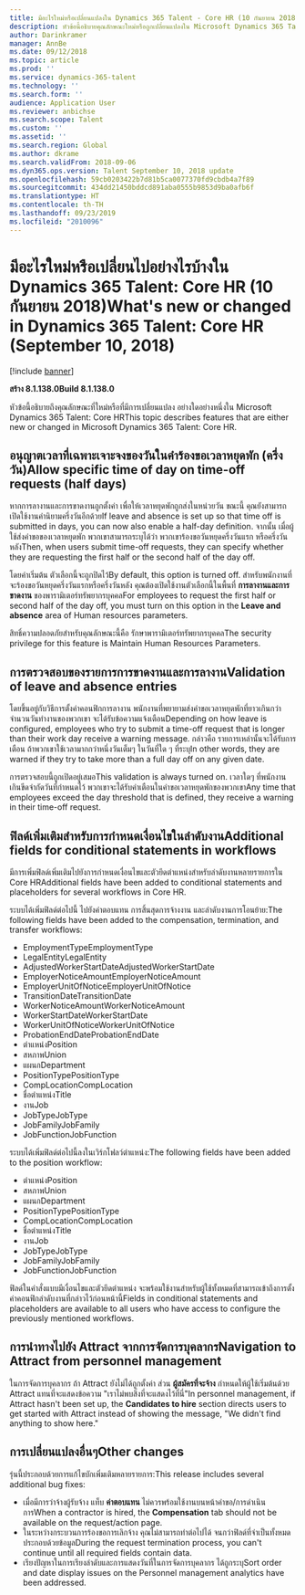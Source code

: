 ```yaml
---
title: มีอะไรใหม่หรือเปลี่ยนแปลงใน Dynamics 365 Talent - Core HR (10 กันยายน 2018)
description: หัวข้อนี้อธิบายคุณลักษณะใหม่หรือถูกเปลี่ยนแปลงใน Microsoft Dynamics 365 Talent - Core HR
author: Darinkramer
manager: AnnBe
ms.date: 09/12/2018
ms.topic: article
ms.prod: ''
ms.service: dynamics-365-talent
ms.technology: ''
ms.search.form: ''
audience: Application User
ms.reviewer: anbichse
ms.search.scope: Talent
ms.custom: ''
ms.assetid: ''
ms.search.region: Global
ms.author: dkrame
ms.search.validFrom: 2018-09-06
ms.dyn365.ops.version: Talent September 10, 2018 update
ms.openlocfilehash: 59cb0203422b7d81b5ca0077370fd9cbdb4a7f89
ms.sourcegitcommit: 434dd21450bddcd891aba0555b9853d9ba0afb6f
ms.translationtype: HT
ms.contentlocale: th-TH
ms.lasthandoff: 09/23/2019
ms.locfileid: "2010096"
---
```

# <a name="whats-new-or-changed-in-dynamics-365-talent-core-hr-september-10-2018"></a><span data-ttu-id="16260-103">มีอะไรใหม่หรือเปลี่ยนไปอย่างไรบ้างใน Dynamics 365 Talent: Core HR (10 กันยายน 2018)</span><span class="sxs-lookup"><span data-stu-id="16260-103">What's new or changed in Dynamics 365 Talent: Core HR (September 10, 2018)</span></span>

[!include [banner](includes/banner.md)]

<span data-ttu-id="16260-104">**สร้าง 8.1.138.0**</span><span class="sxs-lookup"><span data-stu-id="16260-104">**Build 8.1.138.0**</span></span>

<span data-ttu-id="16260-105">หัวข้อนี้อธิบายถึงคุณลักษณะที่ใหม่หรือที่มีการเปลี่ยนแปลง อย่างใดอย่างหนึ่งใน Microsoft Dynamics 365 Talent: Core HR</span><span class="sxs-lookup"><span data-stu-id="16260-105">This topic describes features that are either new or changed in Microsoft Dynamics 365 Talent: Core HR.</span></span>

## <a name="allow-specific-time-of-day-on-time-off-requests-half-days"></a><span data-ttu-id="16260-106">อนุญาตเวลาที่เฉพาะเจาะจงของวันในคำร้องขอเวลาหยุดพัก (ครึ่งวัน)</span><span class="sxs-lookup"><span data-stu-id="16260-106">Allow specific time of day on time-off requests (half days)</span></span>

<span data-ttu-id="16260-107">หากการลางานและการขาดงานถูกตั้งค่า เพื่อให้เวลาหยุดพักถูกส่งในหน่วยวัน ขณะนี้ คุณยังสามารถเปิดใช้งานคำนิยามครึ่งวันอีกด้วย</span><span class="sxs-lookup"><span data-stu-id="16260-107">If leave and absence is set up so that time off is submitted in days, you can now also enable a half-day definition.</span></span> <span data-ttu-id="16260-108">จากนั้น เมื่อผู้ใช้ส่งคำขอของเวลาหยุดพัก พวกเขาสามารถระบุได้ว่า พวกเขาร้องขอวันหยุดครึ่งวันแรก หรือครึ่งวันหลัง</span><span class="sxs-lookup"><span data-stu-id="16260-108">Then, when users submit time-off requests, they can specify whether they are requesting the first half or the second half of the day off.</span></span>

<span data-ttu-id="16260-109">โดยค่าเริ่มต้น ตัวเลือกนี้จะถูกปิดไว้</span><span class="sxs-lookup"><span data-stu-id="16260-109">By default, this option is turned off.</span></span> <span data-ttu-id="16260-110">สำหรับพนักงานที่จะร้องขอวันหยุดครึ่งวันแรกหรือครึ่งวันหลัง คุณต้องเปิดใช้งานตัวเลือกนี้ในพื้นที่ **การลางานและการขาดงาน** ของพารามิเตอร์ทรัพยากรบุคคล</span><span class="sxs-lookup"><span data-stu-id="16260-110">For employees to request the first half or second half of the day off, you must turn on this option in the **Leave and absence** area of Human resources parameters.</span></span>

<span data-ttu-id="16260-111">สิทธิ์ความปลอดภัยสำหรับคุณลักษณะนี้คือ รักษาพารามิเตอร์ทรัพยากรบุคคล</span><span class="sxs-lookup"><span data-stu-id="16260-111">The security privilege for this feature is Maintain Human Resources Parameters.</span></span>

## <a name="validation-of-leave-and-absence-entries"></a><span data-ttu-id="16260-112">การตรวจสอบของรายการการขาดงานและการลางาน</span><span class="sxs-lookup"><span data-stu-id="16260-112">Validation of leave and absence entries</span></span>

<span data-ttu-id="16260-113">โดยขึ้นอยู่กับวิธีการตั้งค่าคอนฟิกการลางาน พนักงานที่พยายามส่งคำขอเวลาหยุดพักที่ยาวเกินกว่าจำนวนวันทำงานของพวกเขา จะได้รับข้อความแจ้งเตือน</span><span class="sxs-lookup"><span data-stu-id="16260-113">Depending on how leave is configured, employees who try to submit a time-off request that is longer than their work day receive a warning message.</span></span> <span data-ttu-id="16260-114">กล่าวคือ รายการเหล่านั้นจะได้รับการเตือน ถ้าพวกเขาใช้เวลามากกว่าหนึ่งวันเต็มๆ ในวันที่ใด ๆ ที่ระบุ</span><span class="sxs-lookup"><span data-stu-id="16260-114">In other words, they are warned if they try to take more than a full day off on any given date.</span></span>

<span data-ttu-id="16260-115">การตรวจสอบนี้ถูกเปิดอยู่เสมอ</span><span class="sxs-lookup"><span data-stu-id="16260-115">This validation is always turned on.</span></span> <span data-ttu-id="16260-116">เวลาใดๆ ที่พนักงานเกินขีดจำกัดวันที่กำหนดไว้ พวกเขาจะได้รับคำเตือนในคำขอเวลาหยุดพักของพวกเขา</span><span class="sxs-lookup"><span data-stu-id="16260-116">Any time that employees exceed the day threshold that is defined, they receive a warning in their time-off request.</span></span>

## <a name="additional-fields-for-conditional-statements-in-workflows"></a><span data-ttu-id="16260-117">ฟิลด์เพิ่มเติมสำหรับการกำหนดเงื่อนไขในลำดับงาน</span><span class="sxs-lookup"><span data-stu-id="16260-117">Additional fields for conditional statements in workflows</span></span>

<span data-ttu-id="16260-118">มีการเพิ่มฟิลด์เพิ่มเติมไปยังการกำหนดเงื่อนไขและตัวยึดตำแหน่งสำหรับลำดับงานหลายรายการใน Core HR</span><span class="sxs-lookup"><span data-stu-id="16260-118">Additional fields have been added to conditional statements and placeholders for several workflows in Core HR.</span></span>

<span data-ttu-id="16260-119">ระบบได้เพิ่มฟิลด์ต่อไปนี้ ไปยังค่าตอบแทน การสิ้นสุดการจ้างงาน และลำดับงานการโอนย้าย:</span><span class="sxs-lookup"><span data-stu-id="16260-119">The following fields have been added to the compensation, termination, and transfer workflows:</span></span>

- <span data-ttu-id="16260-120">EmploymentType</span><span class="sxs-lookup"><span data-stu-id="16260-120">EmploymentType</span></span>
- <span data-ttu-id="16260-121">LegalEntity</span><span class="sxs-lookup"><span data-stu-id="16260-121">LegalEntity</span></span>
- <span data-ttu-id="16260-122">AdjustedWorkerStartDate</span><span class="sxs-lookup"><span data-stu-id="16260-122">AdjustedWorkerStartDate</span></span>
- <span data-ttu-id="16260-123">EmployerNoticeAmount</span><span class="sxs-lookup"><span data-stu-id="16260-123">EmployerNoticeAmount</span></span>
- <span data-ttu-id="16260-124">EmployerUnitOfNotice</span><span class="sxs-lookup"><span data-stu-id="16260-124">EmployerUnitOfNotice</span></span>
- <span data-ttu-id="16260-125">TransitionDate</span><span class="sxs-lookup"><span data-stu-id="16260-125">TransitionDate</span></span>
- <span data-ttu-id="16260-126">WorkerNoticeAmount</span><span class="sxs-lookup"><span data-stu-id="16260-126">WorkerNoticeAmount</span></span>
- <span data-ttu-id="16260-127">WorkerStartDate</span><span class="sxs-lookup"><span data-stu-id="16260-127">WorkerStartDate</span></span>
- <span data-ttu-id="16260-128">WorkerUnitOfNotice</span><span class="sxs-lookup"><span data-stu-id="16260-128">WorkerUnitOfNotice</span></span>
- <span data-ttu-id="16260-129">ProbationEndDate</span><span class="sxs-lookup"><span data-stu-id="16260-129">ProbationEndDate</span></span>
- <span data-ttu-id="16260-130">ตำแหน่ง</span><span class="sxs-lookup"><span data-stu-id="16260-130">Position</span></span>
- <span data-ttu-id="16260-131">สหภาพ</span><span class="sxs-lookup"><span data-stu-id="16260-131">Union</span></span>
- <span data-ttu-id="16260-132">แผนก</span><span class="sxs-lookup"><span data-stu-id="16260-132">Department</span></span>
- <span data-ttu-id="16260-133">PositionType</span><span class="sxs-lookup"><span data-stu-id="16260-133">PositionType</span></span>
- <span data-ttu-id="16260-134">CompLocation</span><span class="sxs-lookup"><span data-stu-id="16260-134">CompLocation</span></span>
- <span data-ttu-id="16260-135">ชื่อตำแหน่ง</span><span class="sxs-lookup"><span data-stu-id="16260-135">Title</span></span>
- <span data-ttu-id="16260-136">งาน</span><span class="sxs-lookup"><span data-stu-id="16260-136">Job</span></span>
- <span data-ttu-id="16260-137">JobType</span><span class="sxs-lookup"><span data-stu-id="16260-137">JobType</span></span>
- <span data-ttu-id="16260-138">JobFamily</span><span class="sxs-lookup"><span data-stu-id="16260-138">JobFamily</span></span>
- <span data-ttu-id="16260-139">JobFunction</span><span class="sxs-lookup"><span data-stu-id="16260-139">JobFunction</span></span>

<span data-ttu-id="16260-140">ระบบได้เพิ่มฟิลด์ต่อไปนี้ลงในเวิร์กโฟลว์ตำแหน่ง:</span><span class="sxs-lookup"><span data-stu-id="16260-140">The following fields have been added to the position workflow:</span></span>

- <span data-ttu-id="16260-141">ตำแหน่ง</span><span class="sxs-lookup"><span data-stu-id="16260-141">Position</span></span>
- <span data-ttu-id="16260-142">สหภาพ</span><span class="sxs-lookup"><span data-stu-id="16260-142">Union</span></span>
- <span data-ttu-id="16260-143">แผนก</span><span class="sxs-lookup"><span data-stu-id="16260-143">Department</span></span>
- <span data-ttu-id="16260-144">PositionType</span><span class="sxs-lookup"><span data-stu-id="16260-144">PositionType</span></span>
- <span data-ttu-id="16260-145">CompLocation</span><span class="sxs-lookup"><span data-stu-id="16260-145">CompLocation</span></span>
- <span data-ttu-id="16260-146">ชื่อตำแหน่ง</span><span class="sxs-lookup"><span data-stu-id="16260-146">Title</span></span>
- <span data-ttu-id="16260-147">งาน</span><span class="sxs-lookup"><span data-stu-id="16260-147">Job</span></span>
- <span data-ttu-id="16260-148">JobType</span><span class="sxs-lookup"><span data-stu-id="16260-148">JobType</span></span>
- <span data-ttu-id="16260-149">JobFamily</span><span class="sxs-lookup"><span data-stu-id="16260-149">JobFamily</span></span>
- <span data-ttu-id="16260-150">JobFunction</span><span class="sxs-lookup"><span data-stu-id="16260-150">JobFunction</span></span>

<span data-ttu-id="16260-151">ฟิลด์ในคำสั่งแบบมีเงื่อนไขและตัวยึดตำแหน่ง จะพร้อมใช้งานสำหรับผู้ใช้ทั้งหมดที่สามารถเข้าถึงการตั้งค่าคอนฟิกลำดับงานที่กล่าวไว้ก่อนหน้านี้</span><span class="sxs-lookup"><span data-stu-id="16260-151">Fields in conditional statements and placeholders are available to all users who have access to configure the previously mentioned workflows.</span></span>

## <a name="navigation-to-attract-from-personnel-management"></a><span data-ttu-id="16260-152">การนำทางไปยัง Attract จากการจัดการบุคลากร</span><span class="sxs-lookup"><span data-stu-id="16260-152">Navigation to Attract from personnel management</span></span>

<span data-ttu-id="16260-153">ในการจัดการบุคลากร ถ้า Attract ยังไม่ได้ถูกตั้งค่า ส่วน **ผู้สมัครที่จะจ้าง** กำหนดให้ผู้ใช้เริ่มต้นด้วย Attract แทนที่จะแสดงข้อความ "เราไม่พบสิ่งที่จะแสดงไว้ที่นี่"</span><span class="sxs-lookup"><span data-stu-id="16260-153">In personnel management, if Attract hasn't been set up, the **Candidates to hire** section directs users to get started with Attract instead of showing the message, "We didn't find anything to show here."</span></span>

## <a name="other-changes"></a><span data-ttu-id="16260-154">การเปลี่ยนแปลงอื่นๆ</span><span class="sxs-lookup"><span data-stu-id="16260-154">Other changes</span></span>

<span data-ttu-id="16260-155">รุ่นนี้ประกอบด้วยการแก้ไขบักเพิ่มเติมหลายรายการ:</span><span class="sxs-lookup"><span data-stu-id="16260-155">This release includes several additional bug fixes:</span></span>

- <span data-ttu-id="16260-156">เมื่อมีการว่าจ้างผู้รับจ้าง แท็บ **ค่าตอบแทน** ไม่ควรพร้อมใช้งานบนหน้าคำขอ/การดำเนินการ</span><span class="sxs-lookup"><span data-stu-id="16260-156">When a contractor is hired, the **Compensation** tab should not be available on the request/action page.</span></span>
- <span data-ttu-id="16260-157">ในระหว่างกระบวนการร้องขอการเลิกจ้าง คุณไม่สามารถทำต่อไปได้ จนกว่าฟิลด์ที่จำเป็นทั้งหมดประกอบด้วยข้อมูล</span><span class="sxs-lookup"><span data-stu-id="16260-157">During the request termination process, you can't continue until all required fields contain data.</span></span>
- <span data-ttu-id="16260-158">เรียงปัญหาในการเรียงลำดับและการแสดงวันที่ในการจัดการบุคลากร ได้ถูกระบุ</span><span class="sxs-lookup"><span data-stu-id="16260-158">Sort order and date display issues on the Personnel management analytics have been addressed.</span></span>
